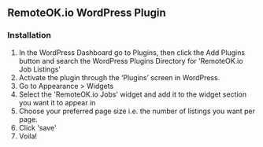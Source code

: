 
RemoteOK.io WordPress Plugin
-------------------------------

### Installation

1.  In the WordPress Dashboard go to Plugins, then click the Add Plugins button and search the WordPress Plugins Directory for 'RemoteOK.io Job Listings'
2.  Activate the plugin through the ‘Plugins’ screen in WordPress.
3.  Go to Appearance > Widgets
4.  Select the 'RemoteOK.io Jobs' widget and add it to the widget section you want it to appear in
5.  Choose your preferred page size i.e. the number of listings you want per page.
6.  Click 'save'
7.  Voila!